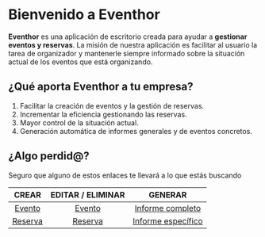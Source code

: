 # Bienvenido a Eventhor

**Eventhor** es una aplicación de escritorio creada para ayudar a **gestionar eventos y reservas**. La misión de nuestra aplicación es facilitar al usuario la tarea de organizador y mantenerle siempre informado sobre la situación actual de los eventos que está organizando.



## ¿Qué aporta Eventhor a tu empresa?

1. Facilitar la creación de eventos y la gestión de reservas.
2. Incrementar la eficiencia gestionando las reservas.
3. Mayor control de la situación actual.
4. Generación automática de informes generales y de eventos concretos.



## ¿Algo perdid@?

Seguro que alguno de estos enlaces te llevará a lo que estás buscando

|              CREAR              |              EDITAR / ELIMINAR               |                     GENERAR                     |
| :-----------------------------: | :------------------------------------------: | :---------------------------------------------: |
|  [Evento](guide/#nuevo-evento)  |  [Evento](guide/#editar-y-eliminar-eventos)  |   [Informe completo](guide/#informe-completo)   |
| [Reserva](guide/#nueva-reserva) | [Reserva](guide/#editar-y-eliminar-reservas) | [Informe específico](guide/#informe-especifico) |

